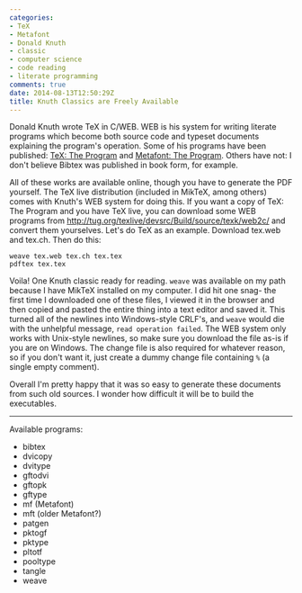 ```yaml
---
categories:
- TeX
- Metafont
- Donald Knuth
- classic
- computer science
- code reading
- literate programming
comments: true
date: 2014-08-13T12:50:29Z
title: Knuth Classics are Freely Available
---
```


Donald Knuth wrote TeX in C/WEB. WEB is his system for writing literate programs which become both source code and typeset documents explaining the program's operation. Some of his programs have been published: [TeX: The Program](http://www.goodreads.com/book/show/499934.Computers_Typesetting_Volume_B) and [Metafont: The Program](http://www.goodreads.com/book/show/1746886.Computers_Typesetting_Volume_D). Others have not: I don't believe Bibtex was published in book form, for example.

All of these works are available online, though you have to generate the PDF yourself. The TeX live distribution (included in MikTeX, among others) comes with Knuth's WEB system for doing this. If you want a copy of TeX: The Program and you have TeX live, you can download some WEB programs from http://tug.org/texlive/devsrc/Build/source/texk/web2c/ and convert them yourselves. Let's do TeX as an example. Download tex.web and tex.ch. Then do this:

    weave tex.web tex.ch tex.tex
    pdftex tex.tex

Voila! One Knuth classic ready for reading. `weave` was available on my path because I have MikTeX installed on my computer. I did hit one snag- the first time I downloaded one of these files, I viewed it in the browser and then copied and pasted the entire thing into a text editor and saved it. This turned all of the newlines into Windows-style CRLF's, and `weave` would die with the unhelpful message, `read operation failed`. The WEB system only works with Unix-style newlines, so make sure you download the file as-is if you are on Windows. The change file is also required for whatever reason, so if you don't want it, just create a dummy change file containing `%` (a single empty comment).

Overall I'm pretty happy that it was so easy to generate these documents from such old sources. I wonder how difficult it will be to build the executables.

------------

Available programs:

* bibtex
* dvicopy
* dvitype
* gftodvi
* gftopk
* gftype
* mf (Metafont)
* mft (older Metafont?)
* patgen
* pktogf
* pktype
* pltotf
* pooltype
* tangle
* weave
